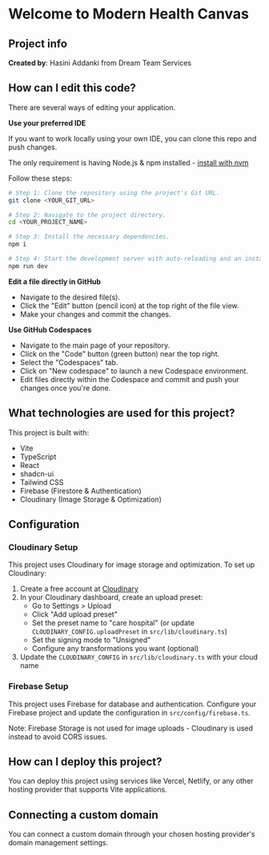 # Welcome to Modern Health Canvas

## Project info

**Created by**: Hasini Addanki from Dream Team Services

## How can I edit this code?

There are several ways of editing your application.

**Use your preferred IDE**

If you want to work locally using your own IDE, you can clone this repo and push changes.

The only requirement is having Node.js & npm installed - [install with nvm](https://github.com/nvm-sh/nvm#installing-and-updating)

Follow these steps:

```sh
# Step 1: Clone the repository using the project's Git URL.
git clone <YOUR_GIT_URL>

# Step 2: Navigate to the project directory.
cd <YOUR_PROJECT_NAME>

# Step 3: Install the necessary dependencies.
npm i

# Step 4: Start the development server with auto-reloading and an instant preview.
npm run dev
```

**Edit a file directly in GitHub**

- Navigate to the desired file(s).
- Click the "Edit" button (pencil icon) at the top right of the file view.
- Make your changes and commit the changes.

**Use GitHub Codespaces**

- Navigate to the main page of your repository.
- Click on the "Code" button (green button) near the top right.
- Select the "Codespaces" tab.
- Click on "New codespace" to launch a new Codespace environment.
- Edit files directly within the Codespace and commit and push your changes once you're done.

## What technologies are used for this project?

This project is built with:

- Vite
- TypeScript
- React
- shadcn-ui
- Tailwind CSS
- Firebase (Firestore & Authentication)
- Cloudinary (Image Storage & Optimization)

## Configuration

### Cloudinary Setup

This project uses Cloudinary for image storage and optimization. To set up Cloudinary:

1. Create a free account at [Cloudinary](https://cloudinary.com/)
2. In your Cloudinary dashboard, create an upload preset:
   - Go to Settings > Upload
   - Click "Add upload preset"
   - Set the preset name to "care hospital" (or update `CLOUDINARY_CONFIG.uploadPreset` in `src/lib/cloudinary.ts`)
   - Set the signing mode to "Unsigned"
   - Configure any transformations you want (optional)
3. Update the `CLOUDINARY_CONFIG` in `src/lib/cloudinary.ts` with your cloud name

### Firebase Setup

This project uses Firebase for database and authentication. Configure your Firebase project and update the configuration in `src/config/firebase.ts`.

Note: Firebase Storage is not used for image uploads - Cloudinary is used instead to avoid CORS issues.

## How can I deploy this project?

You can deploy this project using services like Vercel, Netlify, or any other hosting provider that supports Vite applications.

## Connecting a custom domain

You can connect a custom domain through your chosen hosting provider's domain management settings.
